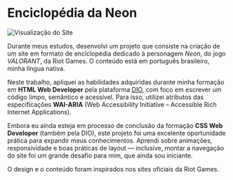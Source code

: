 # Enciclopédia da Neon

![Visualização do Site](https://i.imgur.com/W2lczkf.png)

Durante meus estudos, desenvolvi um projeto que consiste na criação de um site em formato de enciclopédia dedicado à personagem *Neon*, do jogo *VALORANT*, da Riot Games. O conteúdo está em português brasileiro, minha língua nativa.

Neste trabalho, apliquei as habilidades adquiridas durante minha formação em **HTML Web Developer** pela plataforma [DIO](https://dio.me), com foco em escrever um código limpo, semântico e acessível. Para isso, utilizei atributos das especificações **WAI-ARIA** (Web Accessibility Initiative – Accessible Rich Internet Applications).

Embora eu ainda esteja em processo de conclusão da formação **CSS Web Developer** (também pela DIO), este projeto foi uma excelente oportunidade prática para expandir meus conhecimentos. Aprendi sobre animações, responsividade e boas práticas de layout — inclusive, montar a navegação do site foi um grande desafio para mim, que ainda sou iniciante.

O design e o conteúdo foram inspirados nos sites oficiais da Riot Games.
